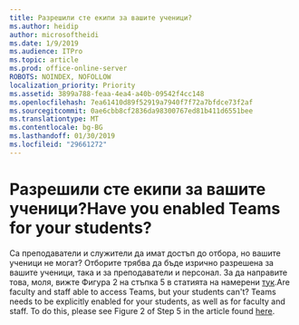 ```yaml
---
title: Разрешили сте екипи за вашите ученици?
ms.author: heidip
author: microsoftheidi
ms.date: 1/9/2019
ms.audience: ITPro
ms.topic: article
ms.prod: office-online-server
ROBOTS: NOINDEX, NOFOLLOW
localization_priority: Priority
ms.assetid: 3899a788-feaa-4ea4-a40b-09542f4cc148
ms.openlocfilehash: 7ea61410d89f52919a7940f7f72a7bfdce73f2af
ms.sourcegitcommit: 0ae6cbb8cf2836da98300767ed81b411d6551bee
ms.translationtype: MT
ms.contentlocale: bg-BG
ms.lasthandoff: 01/30/2019
ms.locfileid: "29661272"
---
```

# <a name="have-you-enabled-teams-for-your-students"></a><span data-ttu-id="3743a-102">Разрешили сте екипи за вашите ученици?</span><span class="sxs-lookup"><span data-stu-id="3743a-102">Have you enabled Teams for your students?</span></span>


<span data-ttu-id="3743a-p101">Са преподаватели и служители да имат достъп до отбора, но вашите ученици не могат? Отборите трябва да бъде изрично разрешена за вашите ученици, така и за преподаватели и персонал. За да направите това, моля, вижте Фигура 2 на стъпка 5 в статията на намерени [тук](https://docs.microsoft.com/education/get-started/enable-microsoft-teams).</span><span class="sxs-lookup"><span data-stu-id="3743a-p101">Are faculty and staff able to access Teams, but your students can't? Teams needs to be explicitly enabled for your students, as well as for faculty and staff. To do this, please see Figure 2 of Step 5 in the article found [here](https://docs.microsoft.com/education/get-started/enable-microsoft-teams).</span></span>
  

